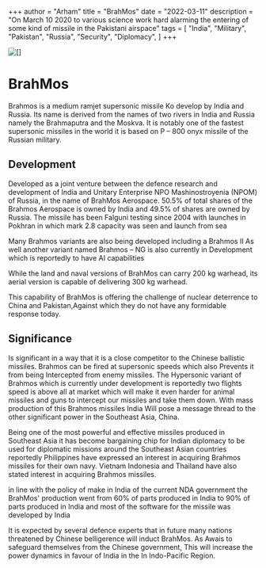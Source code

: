 +++
author = "Arham"
title = "BrahMos"
date = "2022-03-11"
description = "On March 10 2020 to various science work hard alarming the entering of some kind of missile in the Pakistani airspace"
tags = [
    "India",
    "Military",
    "Pakistan",
    "Russia",
    "Security",
    "Diplomacy",
]
+++

![[]](https://encrypted-tbn0.gstatic.com/images?q=tbn:ANd9GcSXzQFoZqLpg0YtIHgHnxmMwAUgo2o0zNYm_w&usqp=CAU)

# BrahMos

Brahmos is a medium ramjet supersonic missile Ko develop by India and Russia. Its name is derived from the names of two rivers in India and Russia namely the Brahmaputra and the Moskva. It is notably one of the fastest supersonic missiles in the world it is based on P – 800 onyx missile of the Russian military.

## Development

Developed as a joint venture between the defence research and development of India and Unitary Enterprise NPO Mashinostroyenia (NPOM) of Russia, in the name of BrahMos Aerospace. 50.5% of total shares of the Brahmos Aerospace is owned by India and 49.5% of shares are owned by Russia. The missile has been Falguni testing since 2004 with launches in Pokhran in which mark 2.8 capacity was seen and launch from sea

Many Brahmos variants are also being developed including a Brahmos II As well another variant named Brahmos – NG is also currently in Development which is reportedly to have AI capabilities

While the land and naval versions of BrahMos
can carry 200 kg warhead, its aerial version
is capable of delivering 300 kg warhead.

This capability of BrahMos is offering the challenge of nuclear deterrence to China and Pakistan,Against which they do not have any formidable response today.

## Significance

Is significant in a way that it is a close competitor to the Chinese ballistic missiles. Brahmos can be fired at supersonic speeds which also Prevents it from being Intercepted from enemy missiles. The Hypersonic variant of Brahmos which is currently under development is reportedly two flights speed is above all at market which will make it even harder for animal missiles and guns to intercept our missiles and take them down. With mass production of this Brahmos missiles India Will pose a message thread to the other significant power in the Southeast Asia, China.

Being one of the most powerful and effective missiles produced in Southeast Asia it has become bargaining chip for Indian diplomacy to be used for diplomatic missions around the Southeast Asian countries reportedly Philippines have expressed an interest in acquiring Brahmos missiles for their own navy. Vietnam Indonesia and Thailand have also stated interest in acquiring Brahmos missiles.

in line with the policy of make in India of the current NDA government the BrahMos' production went from 60% of parts produced in India to 90% of parts produced in India and most of the software for the missile was developed by India

It is expected by several defence experts that in future many nations threatened by Chinese belligerence will induct BrahMos. As Awais to safeguard themselves from the Chinese government, This will increase the power dynamics in favour of India in the In Indo-Pacific Region.
